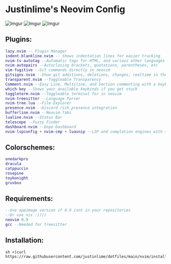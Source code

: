 # Justinlime's Neovim Config
![Imgur](https://imgur.com/2gll0Qy.png)
![Imgur](https://imgur.com/MZZSVBI.png)
![Imgur](https://imgur.com/00mKFGY.png)
## Plugins:
```lua
lazy.nvim -- Plugin Manager
indent-blankline.nvim -- Shows indentation lines for easier tracking
nvim-ts-autotag --Automatic tags for HTML, and various other languages
nvim-autopairs --Autoclosing brackets, quotations, parentheses, etc
vim-fugitive --Git commands directly in neovim
gitsigns.nvim --Show git additions, deletions, changes, realtime in the buffer 
transparent.nvim --Toggleable Transparency
Comment.nvim --Easy Line, Multiline, and Section commenting with a keybind
which-key --Shows your available keybinds if you get stuck
toggleterm.nvim --Toggleable terminal for in neovim
nvim-treesitter --Language Parser
nvim-tree.lua --File Explorer
presence.nvim --Discord rich presence integration 
bufferline.nvim --Neovim Tabs
lualine.nvim --Status Bar
telescope --Fuzzy Finder
dashboard.nvim --Dope Dashboard
nvim-lspconfig + nvim-cmp + luasnip --LSP and completion engines with snippets
```
## Colorschemes:
```lua
onedarkpro
dracula
catppuccin
rosepine
toykonight
gruvbox
```

## Requirements:
```lua
--Use appimage version if 0.9 isnt in your repositories
--Or use nix :))))
neovim 0.9 
gcc --Needed for treesitter
```

##  Installation:
```
sh <(curl https://raw.githubusercontent.com/justinlime/dotfiles/main/nvim/install.sh)
```
